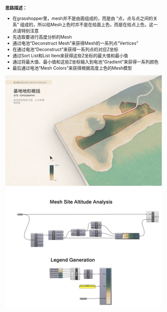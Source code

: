 **思路描述：**
- 在grasshopper里，mesh并不是由面组成的，而是由 “点，点与点之间的关系” 组成的，所以给Mesh上色时并不是在给面上色，而是在给点上色，这一点请特别注意
- 先选取要进行高度分析的Mesh
- 通过电池“Deconstruct Mesh”来获得Mesh的一系列点“Vertices”
- 在通过电池“Deconstruct”来获得一系列点的对应Z坐标
- 通过Sort List和List Item来获得这些Z坐标的最大值和最小值
- 通过将最大值、最小值和这些Z坐标输入到电池“Gradient”来获得一系列颜色
- 最后通过电池“Mesh Colors”来获得根据高度上色的Mesh模型

![image style="zoom:3%;" /](https://github.com/KunshengHuang/Data-Project-and-Site-Analysis-Documents/blob/main/Grasshopper%20Files/Mesh%20Site%20Altitude%20Analysis/Altitude%20Map_03.jpg)
![image](https://github.com/KunshengHuang/Data-Project-and-Site-Analysis-Documents/blob/main/Grasshopper%20Files/Mesh%20Site%20Altitude%20Analysis/Screenshot.png)
